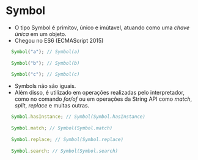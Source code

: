 # Symbol 

- O tipo Symbol é primitov, único e imútavel, atuando como uma *chave única* em um objeto.
- Chegou no ES6 (ECMAScript 2015)
  
```javascript
  Symbol("a"); // Symbol(a)
  
  Symbol("b"); // Symbol(b) 
  
  Symbol("c"); // Symbol(c)
```

- Symbols não são iguais.
- Além disso, é utilizado em operações realizadas pelo interpretador, como no comando *for/of* ou em operações da String API como *match*, *split*, *replace* e muitas outras.

```javascript
  Symbol.hasInstance; // Symbol(Symbol.hasInstance)
  
  Symbol.match; // Symbol(Symbol.match)
  
  Symbol.replace; // Symbol(Symbol.replace)
  
  Symbol.search; // Symbol(Symbol.search)
```
